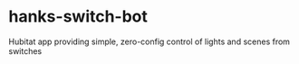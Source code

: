 # hanks-switch-bot
Hubitat app providing simple, zero-config control of lights and scenes from switches
